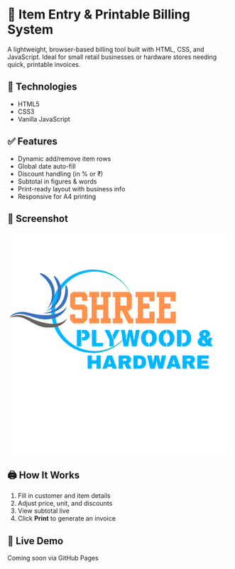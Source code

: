 # 🧾 Item Entry & Printable Billing System

A lightweight, browser-based billing tool built with HTML, CSS, and JavaScript. Ideal for small retail businesses or hardware stores needing quick, printable invoices.

## 🔧 Technologies
- HTML5
- CSS3
- Vanilla JavaScript

## ✅ Features
- Dynamic add/remove item rows
- Global date auto-fill
- Discount handling (in % or ₹)
- Subtotal in figures & words
- Print-ready layout with business info
- Responsive for A4 printing

## 📸 Screenshot
![Screenshot](lg.png)

## 🖨️ How It Works
1. Fill in customer and item details
2. Adjust price, unit, and discounts
3. View subtotal live
4. Click **Print** to generate an invoice

## 🔗 Live Demo
Coming soon via GitHub Pages
